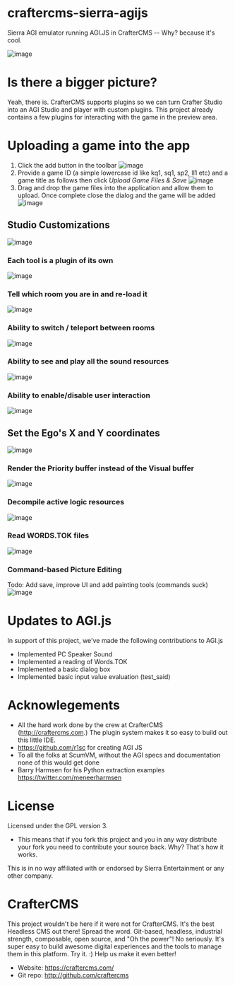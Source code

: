 # craftercms-sierra-agijs
Sierra AGI emulator running AGI.JS in CrafterCMS  -- Why? because it's cool. 

![image](https://github.com/russdanner/craftercms-sierra-agijs/assets/169432/950a604a-20ca-4e9c-8cfb-154355c6fc59)

# Is there a bigger picture?
Yeah, there is. CrafterCMS supports plugins so we can turn Crafter Studio into an AGI Studio and player with custom plugins.
This project already contains a few plugins for interacting with the game in the preview area.

# Uploading a game into the app
1. Click the add button in the toolbar
   ![image](https://github.com/russdanner/craftercms-sierra-agijs/assets/169432/b98b1ded-67de-41b5-894a-f34c89c9cbad)
2. Provide a game ID (a simple lowercase id like kq1, sq1, sp2, ll1 etc) and a game title as follows then click *Upload Game Files & Save*
  ![image](https://github.com/russdanner/craftercms-sierra-agijs/assets/169432/866c2898-d991-4888-9c1f-89bc8d49ca0c)
3. Drag and drop the game files into the application and allow them to upload. Once complete close the dialog and the game will be added
   ![image](https://github.com/russdanner/craftercms-sierra-agijs/assets/169432/0f53d387-1ed9-4ad7-9a9f-38eff62dff8c)

## Studio Customizations
![image](https://github.com/russdanner/craftercms-sierra-agijs/assets/169432/44d8244f-bc9f-4a36-9626-a40ed1b5d786)

### Each tool is a plugin of its own
![image](https://github.com/russdanner/craftercms-sierra-agijs/assets/169432/7b6226c8-0085-4abb-ada1-2162294fc013)

### Tell which room you are in and re-load it
![image](https://github.com/russdanner/craftercms-sierra-agijs/assets/169432/03c84565-ddd1-4f64-a78a-106c3a946b6f)

### Ability to switch / teleport between rooms
![image](https://github.com/russdanner/craftercms-sierra-agijs/assets/169432/97612b72-d00d-42d9-924b-f217cae7a825)

### Ability to see and play all the sound resources
![image](https://github.com/russdanner/craftercms-sierra-agijs/assets/169432/0683691e-7873-44a5-a69a-8f2b60c09bb4)

### Ability to enable/disable user interaction
![image](https://github.com/russdanner/craftercms-sierra-agijs/assets/169432/7b3fa1fd-7410-4441-9085-ce83ffe0b1a7)

## Set the Ego's X and Y coordinates
![image](https://github.com/russdanner/craftercms-sierra-agijs/assets/169432/5688d522-38fe-4695-85b3-1412e700477f)

### Render the Priority buffer instead of the Visual buffer
![image](https://github.com/russdanner/craftercms-sierra-agijs/assets/169432/a99e0feb-06f2-4868-bb67-2aaa5a9bc07e)

### Decompile active logic resources
![image](https://github.com/russdanner/craftercms-sierra-agijs/assets/169432/6b78bf87-5874-4e6f-9eea-2a52374d4da3)

### Read WORDS.TOK files
![image](https://github.com/russdanner/craftercms-sierra-agijs/assets/169432/476a3ebe-ea42-4639-b63f-dea3f520d747)

### Command-based Picture Editing 
Todo: Add save, improve UI and add painting tools (commands suck)
![image](https://github.com/russdanner/craftercms-sierra-agijs/assets/169432/92b70bc2-bc0f-43f1-ab9d-75ca0ec8dd02)


# Updates to AGI.js 
In support of this project, we've made the following contributions to AGI.js
* Implemented PC Speaker Sound
* Implemented a reading of Words.TOK
* Implemented a basic dialog box
* Implemented basic input value evaluation (test_said)
  
# Acknowlegements
- All the hard work done by the crew at CrafterCMS (http://craftercms.com.) The plugin system makes it so easy to build out this little IDE.
- https://github.com/r1sc for creating AGI JS
- To all the folks at ScumVM, without the AGI specs and documentation none of this would get done
- Barry Harmsen for his Python extraction examples https://twitter.com/meneerharmsen

# License
Licensed under the GPL version 3.

* This means that if you fork this project and you in any way distribute your fork you need to contribute your source back. Why? That's how it works.

This is in no way affiliated with or endorsed by Sierra Entertainment or any other company.

# CrafterCMS
This project wouldn't be here if it were not for CrafterCMS. 
It's the best Headless CMS out there! Spread the word. Git-based, headless, industrial strength, composable, open source, and "Oh the power"! No seriously. It's super easy to build awesome digital experiences and the tools to manage them in this platform. Try it. :) 
Help us make it even better!
- Website: https://craftercms.com/ 
- Git repo: http://github.com/craftercms
